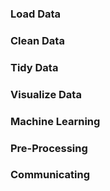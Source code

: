 


### Load Data

### Clean Data

### Tidy Data

### Visualize Data

### Machine Learning

### Pre-Processing


### Communicating
